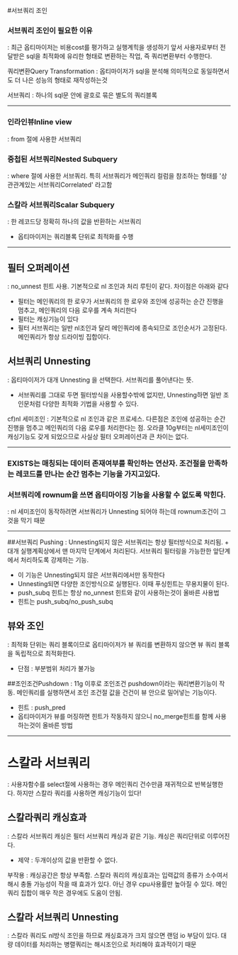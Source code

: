 #서브쿼리 조인

### 서브쿼리 조인이 필요한 이유
: 최근 옵티마이저는 비용cost를 평가하고 실행계힉을 생성하기 앞서 사용자로부터 전달받은 sql을 최적화에 유리한 형태로 변환하는 작업, 즉 쿼리변환부터 수행한다.

쿼리변환Query Transformation : 옵티마이저가 sql을 분석해 의미적으로 동일하면서도 더 나은 성능의 형태로 재작성하는것

서브쿼리 : 하나의 sql문 안에 괄호로 묶은 별도의 쿼리블록

-------

### 인라인뷰Inline view 
: from 절에 사용한 서브쿼리
### 중첩된 서브쿼리Nested Subquery 
: where 절에 사용한 서브쿼리. 특히 서브쿼리가 메인쿼리 컬럼을 참조하는 형태를 '상관관계있는 서브쿼리Correlated' 라고함
### 스칼라 서브쿼리Scalar Subquery
: 한 레코드당 정확히 하나의 값을 반환하는 서브쿼리

- 옵티마이저는 쿼리블록 단위로 최적화를 수행

-----

## 필터 오퍼레이션
: no_unnest 힌트 사용. 기본적으로 nl 조인과 처리 루틴이 같다. 
차이점은 아래와 같다
- 필터는 메인쿼리의 한 로우가 서브쿼리의 한 로우와 조인에 성공하는 순간 진행을 멈추고, 메인쿼리의 다음 로우를 계속 처리한다
- 필터는 캐싱기능이 있다
- 필터 서브쿼리는 일반 nl조인과 달리 메인쿼리에 종속되므로 조인순서가 고정된다. 메인쿼리가 항상 드라이빙 집합이다.

## 서브쿼리 Unnesting
: 옵티마이저가 대개 Unnesting 을 선택한다. 서브쿼리를 풀어낸다는 뜻.
- 서브쿼리를 그대로 두면 필터방식을 사용할수밖에 없지만, Unnesting하면 일반 조인문처럼 다양한 최적화 기법을 사용할 수 있다.

cf)nl 세미조인
: 기본적으로 nl 조인과 같은 프로세스. 다른점은 조인에 성공하는 순간 진행을 멈추고 메인쿼리의 다음 로우를 처리한다는 점.
오라클 10g부터는 nl세미조인이 캐싱기능도 갖게 되었으므로 사실상 필터 오퍼레이션과 큰 차이는 없다.

-----

### EXISTS는 매칭되는 데이터 존재여부를 확인하는 연산자. 조건절을 만족하는 레코드를 만나는 순간 멈추는 기능을 가지고있다.

### 서브쿼리에 rownum을 쓰면 옵티마이징 기능을 사용할 수 없도록 막힌다. 
: nl 세미조인이 동작하려면 서브쿼리가 Unnesting 되어야 하는데 rownum조건이 그것을 막기 때문

-----

##서브쿼리 Pushing
: Unnesting되지 않은 서브쿼리는 항상 필터방식으로 처리됨. + 대개 실행계획상에서 맨 마지막 단계에서 처리된다.
서브쿼리 필터링을 가능한한 앞단계에서 처리하도록 강제하는 기능. 
- 이 기능은 Unnesting되지 않은 서브쿼리에서만 동작한다
- Unnesting되면 다양한 조인방식으로 실행된다. 이때 푸싱힌트는 무용지물이 된다.
- push_subq 힌트는 항상 no_unnest 힌트와 같이 사용하는것이 올바른 사용법
- 힌트는 push_subq/no_push_subq


## 뷰와 조인
: 최적화 단위는 쿼리 블록이므로 옵티마이저가 뷰 쿼리를 변환하지 않으면 뷰 쿼리 블록을 독립적으로 최적화한다.
- 단점 : 부분범위 처리가 불가능

##조인조건Pushdown
: 11g 이후로 조인조건 pushdown이라는 쿼리변환기능이 작동. 메인쿼리를 실행하면서 조인 조건절 값을 건건이 뷰 안으로 밀어넣는 기능이다.
- 힌트 : push_pred
- 옵티마이저가 뷰를 머징하면 힌트가 작동하지 않으니 no_merge힌트를 함께 사용하는것이 올바른 방법

-----

# 스칼라 서브쿼리
: 사용자함수를 select절에 사용하는 경우 메인쿼리 건수만큼 재귀적으로 반복실행한다. 하지만 스칼라 쿼리를 사용하면 캐싱기능이 있다!

## 스칼라쿼리 캐싱효과
: 스칼라 서브쿼리 캐싱은 필터 서브쿼리 캐싱과 같은 기능. 캐싱은 쿼리단위로 이루어진다.
- 제약 : 두개이상의 값을 반환할 수 없다.

부작용
: 캐싱공간은 항상 부족함. 스칼라 쿼리의 캐싱효과는 입력값의 종류가 소수여서 해시 충돌 가능성이 작을 때 효과가 있다. 아닌 경우 cpu사용률만 높아질 수 있다.
메인쿼리 집합이 매우 작은 경우에도 도움이 안됨.

## 스칼라 서브쿼리 Unnesting
: 스칼라 쿼리도 nl방식 조인을 하므로 캐싱효과가 크지 않으면 랜덤 io 부담이 있다. 대량 데이터를 처리하는 병렬쿼리는 해시조인으로 처리해야 효과적이기 때문
